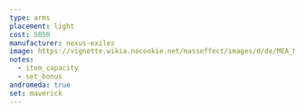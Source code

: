 ```yaml
---
type: arms
placement: light
cost: 5050
manufacturer: nexus-exiles
image: https://vignette.wikia.nocookie.net/masseffect/images/d/de/MEA_Maverick_Ambusher_Arms.png/revision/latest/scale-to-width-down/350?cb=20180511230822
notes:
  - item_capacity
  - set_bonus
andromeda: true
set: maverick
---
```

